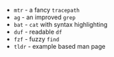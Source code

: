 - `mtr` - a fancy `tracepath`
- `ag` - an improved `grep`
- `bat` - `cat` with syntax highlighting
- `duf` - readable `df`
- `fzf` - fuzzy `find`
- `tldr` - example based man page

